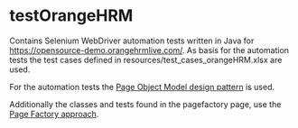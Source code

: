 # testOrangeHRM
Contains Selenium WebDriver automation tests written in Java for https://opensource-demo.orangehrmlive.com/.
As basis for the automation tests the test cases defined in resources/test_cases_orangeHRM.xlsx are used.

For the automation tests the [Page Object Model design pattern](https://www.selenium.dev/documentation/en/guidelines_and_recommendations/page_object_models/) is used.

Additionally the classes and tests found in the pagefactory page, use the [Page Factory approach](https://github.com/SeleniumHQ/selenium/wiki/PageFactory).
